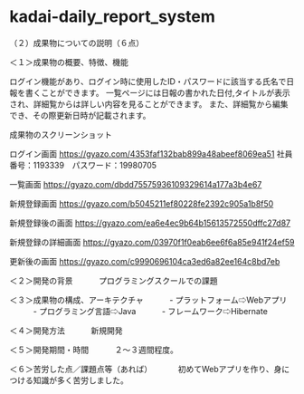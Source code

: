 # kadai-daily_report_system

（２）成果物についての説明（６点）

＜１＞成果物の概要、特徴、機能

ログイン機能があり、ログイン時に使用したID・パスワードに該当する氏名で日報を書くことができます。
一覧ページには日報の書かれた日付,タイトルが表示され、詳細覧からは詳しい内容を見ることができます。
また、詳細覧から編集でき、その際更新日時が記載されます。

成果物のスクリーンショット

ログイン画面
https://gyazo.com/4353faf132bab899a48abeef8069ea51
社員番号：1193339　パスワード：19980705

一覧画面
https://gyazo.com/dbdd75575936109329614a177a3b4e67

新規登録画面
https://gyazo.com/b5045211ef80228fe2392c905a1b8f50

新規登録後の画面
https://gyazo.com/ea6e4ec9b64b15613572550dffc27d87

新規登録の詳細画面
https://gyazo.com/03970f1f0eab6ee6f6a85e941f24ef59

更新後の画面
https://gyazo.com/c9990696104ca3ed6a82ee164c8bd7eb

＜２＞開発の背景
　　　プログラミングスクールでの課題
   
＜３＞成果物の構成、アーキテクチャ
　　　- プラットフォーム⇨Webアプリ
　　　- プログラミング言語⇨Java
　　　- フレームワーク⇨Hibernate

＜４＞開発方法
　　　新規開発
   
＜５＞開発期間・時間
　　　２〜３週間程度。
   
＜６＞苦労した点／課題点等（あれば）
　　　初めてWebアプリを作り、身につける知識が多く苦労しました。
